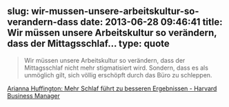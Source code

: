 slug: wir-mussen-unsere-arbeitskultur-so-verandern-dass
date: 2013-06-28 09:46:41
title: Wir müssen unsere Arbeitskultur so verändern, dass der Mittagsschlaf...
type: quote
---

> Wir müssen unsere Arbeitskultur so verändern, dass der Mittagsschlaf nicht mehr stigmatisiert wird. Sondern, dass es als unmöglich gilt, sich völlig erschöpft durch das Büro zu schleppen.

[Arianna Huffington: Mehr Schlaf führt zu besseren Ergebnissen - Harvard Business Manager](http://www.harvardbusinessmanager.de/meinungen/artikel/arianna-huffington-mehr-schlaf-fuehrt-zu-besseren-ergebnissen-a-907512.html)
